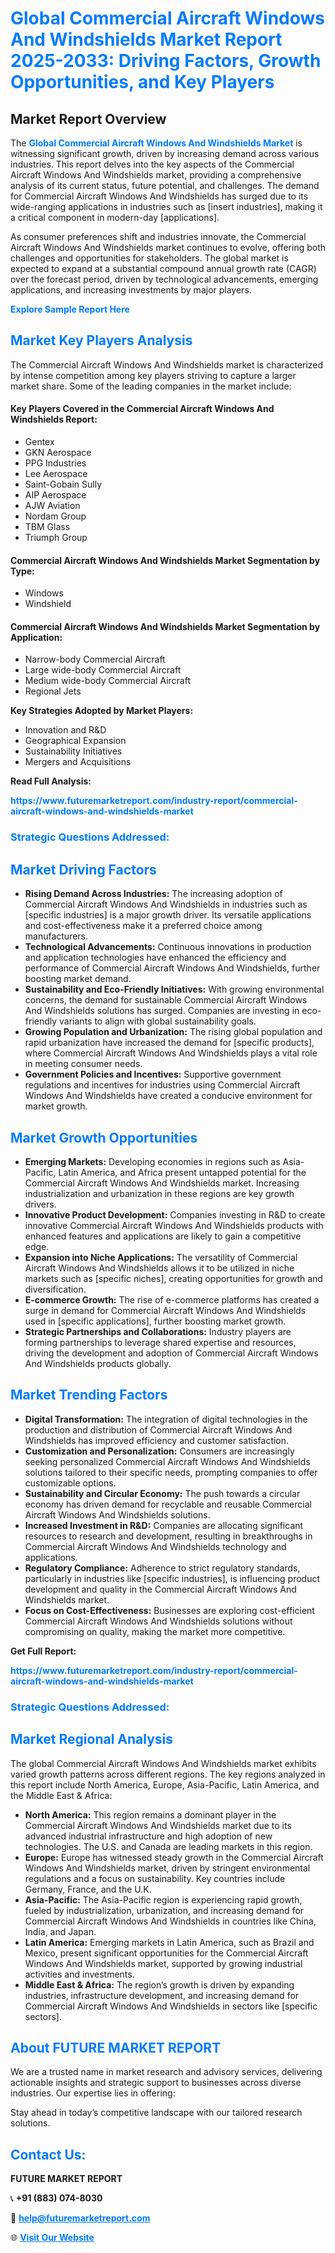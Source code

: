 <h1 style="color: #007BFF;">Global Commercial Aircraft Windows And Windshields Market Report 2025-2033: Driving Factors, Growth Opportunities, and Key Players</h1>

<section id="overview">
<h2>Market Report Overview</h2>
<p>The <a href="https://www.futuremarketreport.com/industry-report/commercial-aircraft-windows-and-windshields-market" style="color: #007BFF; text-decoration: none;"><strong>Global Commercial Aircraft Windows And Windshields Market</strong></a> is witnessing significant growth, driven by increasing demand across various industries. This report delves into the key aspects of the Commercial Aircraft Windows And Windshields market, providing a comprehensive analysis of its current status, future potential, and challenges. The demand for Commercial Aircraft Windows And Windshields has surged due to its wide-ranging applications in industries such as [insert industries], making it a critical component in modern-day [applications].</p>
<p>As consumer preferences shift and industries innovate, the Commercial Aircraft Windows And Windshields market continues to evolve, offering both challenges and opportunities for stakeholders. The global market is expected to expand at a substantial compound annual growth rate (CAGR) over the forecast period, driven by technological advancements, emerging applications, and increasing investments by major players.</p>
</section>

<section id="overview">
<p><a href="https://www.futuremarketreport.com/request-sample/reportId=43410" style="color: #007BFF; text-decoration: none;"><strong>Explore Sample Report Here</strong></a></p>
</section>

<section id="key-players">
<h2 style="color: #007BFF;">Market Key Players Analysis</h2>
<p>The Commercial Aircraft Windows And Windshields market is characterized by intense competition among key players striving to capture a larger market share. Some of the leading companies in the market include:</p>
<h4>Key Players Covered in the Commercial Aircraft Windows And Windshields Report:</h4>
<ul><li>Gentex</li><li>GKN Aerospace</li><li>PPG Industries</li><li>Lee Aerospace</li><li>Saint-Gobain Sully</li><li>AIP Aerospace</li><li>AJW Aviation</li><li>Nordam Group</li><li>TBM Glass</li><li>Triumph Group</li></ul>
<h4>Commercial Aircraft Windows And Windshields Market Segmentation by Type:</h4>
<ul><li>Windows</li><li>Windshield</li></ul>

<h4>Commercial Aircraft Windows And Windshields Market Segmentation by Application:</h4>
<ul><li>Narrow-body Commercial Aircraft</li><li>Large wide-body Commercial Aircraft</li><li>Medium wide-body Commercial Aircraft</li><li>Regional Jets</li></ul>
<p><strong>Key Strategies Adopted by Market Players:</strong></p>
<ul>
<li>Innovation and R&D</li>
<li>Geographical Expansion</li>
<li>Sustainability Initiatives</li>
<li>Mergers and Acquisitions</li>
</ul>
</section>

<section>
<p><strong>Read Full Analysis: </strong></p><a href="https://www.futuremarketreport.com/industry-report/commercial-aircraft-windows-and-windshields-market" style="color: #007BFF; text-decoration: none;"><strong>https://www.futuremarketreport.com/industry-report/commercial-aircraft-windows-and-windshields-market</strong></a>
<h3 style="color: #007BFF;">Strategic Questions Addressed:</h3>
</section>

<section id="driving-factors">
<h2 style="color: #007BFF;">Market Driving Factors</h2>
<ul>
<li><strong>Rising Demand Across Industries:</strong> The increasing adoption of Commercial Aircraft Windows And Windshields in industries such as [specific industries] is a major growth driver. Its versatile applications and cost-effectiveness make it a preferred choice among manufacturers.</li>
<li><strong>Technological Advancements:</strong> Continuous innovations in production and application technologies have enhanced the efficiency and performance of Commercial Aircraft Windows And Windshields, further boosting market demand.</li>
<li><strong>Sustainability and Eco-Friendly Initiatives:</strong> With growing environmental concerns, the demand for sustainable Commercial Aircraft Windows And Windshields solutions has surged. Companies are investing in eco-friendly variants to align with global sustainability goals.</li>
<li><strong>Growing Population and Urbanization:</strong> The rising global population and rapid urbanization have increased the demand for [specific products], where Commercial Aircraft Windows And Windshields plays a vital role in meeting consumer needs.</li>
<li><strong>Government Policies and Incentives:</strong> Supportive government regulations and incentives for industries using Commercial Aircraft Windows And Windshields have created a conducive environment for market growth.</li>
</ul>
</section>

<section id="growth-opportunities">
<h2 style="color: #007BFF;">Market Growth Opportunities</h2>
<ul>
<li><strong>Emerging Markets:</strong> Developing economies in regions such as Asia-Pacific, Latin America, and Africa present untapped potential for the Commercial Aircraft Windows And Windshields market. Increasing industrialization and urbanization in these regions are key growth drivers.</li>
<li><strong>Innovative Product Development:</strong> Companies investing in R&D to create innovative Commercial Aircraft Windows And Windshields products with enhanced features and applications are likely to gain a competitive edge.</li>
<li><strong>Expansion into Niche Applications:</strong> The versatility of Commercial Aircraft Windows And Windshields allows it to be utilized in niche markets such as [specific niches], creating opportunities for growth and diversification.</li>
<li><strong>E-commerce Growth:</strong> The rise of e-commerce platforms has created a surge in demand for Commercial Aircraft Windows And Windshields used in [specific applications], further boosting market growth.</li>
<li><strong>Strategic Partnerships and Collaborations:</strong> Industry players are forming partnerships to leverage shared expertise and resources, driving the development and adoption of Commercial Aircraft Windows And Windshields products globally.</li>
</ul>
</section>

<section id="trending-factors">
<h2 style="color: #007BFF;">Market Trending Factors</h2>
<ul>
<li><strong>Digital Transformation:</strong> The integration of digital technologies in the production and distribution of Commercial Aircraft Windows And Windshields has improved efficiency and customer satisfaction.</li>
<li><strong>Customization and Personalization:</strong> Consumers are increasingly seeking personalized Commercial Aircraft Windows And Windshields solutions tailored to their specific needs, prompting companies to offer customizable options.</li>
<li><strong>Sustainability and Circular Economy:</strong> The push towards a circular economy has driven demand for recyclable and reusable Commercial Aircraft Windows And Windshields solutions.</li>
<li><strong>Increased Investment in R&D:</strong> Companies are allocating significant resources to research and development, resulting in breakthroughs in Commercial Aircraft Windows And Windshields technology and applications.</li>
<li><strong>Regulatory Compliance:</strong> Adherence to strict regulatory standards, particularly in industries like [specific industries], is influencing product development and quality in the Commercial Aircraft Windows And Windshields market.</li>
<li><strong>Focus on Cost-Effectiveness:</strong> Businesses are exploring cost-efficient Commercial Aircraft Windows And Windshields solutions without compromising on quality, making the market more competitive.</li>
</ul>
</section>

<section>
<p><strong>Get Full Report: </strong></p><a href="https://www.futuremarketreport.com/industry-report/commercial-aircraft-windows-and-windshields-market" style="color: #007BFF; text-decoration: none;"><strong>https://www.futuremarketreport.com/industry-report/commercial-aircraft-windows-and-windshields-market</strong></a>
<h3 style="color: #007BFF;">Strategic Questions Addressed:</h3>
</section>


<section id="regional-analysis">
<h2 style="color: #007BFF;">Market Regional Analysis</h2>
<p>The global Commercial Aircraft Windows And Windshields market exhibits varied growth patterns across different regions. The key regions analyzed in this report include North America, Europe, Asia-Pacific, Latin America, and the Middle East & Africa:</p>
<ul>
<li><strong>North America:</strong> This region remains a dominant player in the Commercial Aircraft Windows And Windshields market due to its advanced industrial infrastructure and high adoption of new technologies. The U.S. and Canada are leading markets in this region.</li>
<li><strong>Europe:</strong> Europe has witnessed steady growth in the Commercial Aircraft Windows And Windshields market, driven by stringent environmental regulations and a focus on sustainability. Key countries include Germany, France, and the U.K.</li>
<li><strong>Asia-Pacific:</strong> The Asia-Pacific region is experiencing rapid growth, fueled by industrialization, urbanization, and increasing demand for Commercial Aircraft Windows And Windshields in countries like China, India, and Japan.</li>
<li><strong>Latin America:</strong> Emerging markets in Latin America, such as Brazil and Mexico, present significant opportunities for the Commercial Aircraft Windows And Windshields market, supported by growing industrial activities and investments.</li>
<li><strong>Middle East & Africa:</strong> The region’s growth is driven by expanding industries, infrastructure development, and increasing demand for Commercial Aircraft Windows And Windshields in sectors like [specific sectors].</li>
</ul>
</section>

<footer>
<h2 style="color: #007BFF;">About FUTURE MARKET REPORT</h2>
<p>We are a trusted name in market research and advisory services, delivering actionable insights and strategic support to businesses across diverse industries. Our expertise lies in offering:</p>

<p>Stay ahead in today’s competitive landscape with our tailored research solutions.</p>

<h2 style="color: #007BFF;">Contact Us:</h2>
<p><strong>FUTURE MARKET REPORT</strong></p>
<p>📞 <strong>+91 (883) 074-8030</strong></p>
<p>📧 <strong><a href="mailto:help@futuremarketreport.com" style="color: #007BFF;">help@futuremarketreport.com</a></strong></p>
<p>🌐 <strong><a href="https://www.futuremarketreport.com/" style="color: #007BFF;">Visit Our Website</a></strong></p>
</footer>